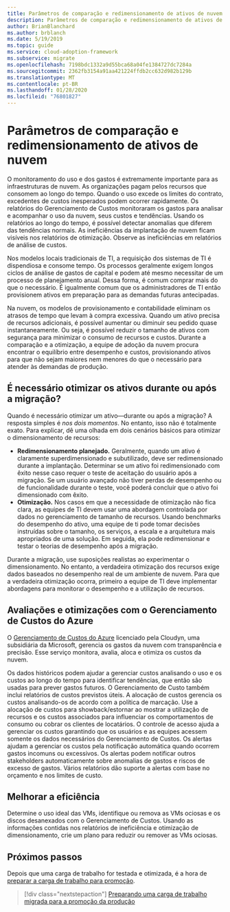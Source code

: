 ```yaml
---
title: Parâmetros de comparação e redimensionamento de ativos de nuvem
description: Parâmetros de comparação e redimensionamento de ativos de nuvem
author: BrianBlanchard
ms.author: brblanch
ms.date: 5/19/2019
ms.topic: guide
ms.service: cloud-adoption-framework
ms.subservice: migrate
ms.openlocfilehash: 7198bdc1332a9d55bca68a04fe1384727dc7284a
ms.sourcegitcommit: 2362fb3154a91aa421224ffdb2cc632d982b129b
ms.translationtype: MT
ms.contentlocale: pt-BR
ms.lasthandoff: 01/28/2020
ms.locfileid: "76801827"
---
```

# <a name="benchmark-and-resize-cloud-assets"></a>Parâmetros de comparação e redimensionamento de ativos de nuvem

O monitoramento do uso e dos gastos é extremamente importante para as infraestruturas de nuvem. As organizações pagam pelos recursos que consomem ao longo do tempo. Quando o uso excede os limites do contrato, excedentes de custos inesperados podem ocorrer rapidamente. Os relatórios do Gerenciamento de Custos monitoraram os gastos para analisar e acompanhar o uso da nuvem, seus custos e tendências. Usando os relatórios ao longo do tempo, é possível detectar anomalias que diferem das tendências normais. As ineficiências da implantação de nuvem ficam visíveis nos relatórios de otimização. Observe as ineficiências em relatórios de análise de custos.

Nos modelos locais tradicionais de TI, a requisição dos sistemas de TI é dispendiosa e consome tempo. Os processos geralmente exigem longos ciclos de análise de gastos de capital e podem até mesmo necessitar de um processo de planejamento anual. Dessa forma, é comum comprar mais do que o necessário. É igualmente comum que os administradores de TI então provisionem ativos em preparação para as demandas futuras antecipadas.

Na nuvem, os modelos de provisionamento e contabilidade eliminam os atrasos de tempo que levam à compra excessiva. Quando um ativo precisa de recursos adicionais, é possível aumentar ou diminuir seu pedido quase instantaneamente. Ou seja, é possível reduzir o tamanho de ativos com segurança para minimizar o consumo de recursos e custos. Durante a comparação e a otimização, a equipe de adoção da nuvem procura encontrar o equilíbrio entre desempenho e custos, provisionando ativos para que não sejam maiores nem menores do que o necessário para atender às demandas de produção.

<!-- markdownlint-disable MD026 -->

## <a name="should-assets-be-optimized-during-or-after-the-migration"></a>É necessário otimizar os ativos durante ou após a migração?

Quando é necessário otimizar um ativo&mdash;durante ou após a migração? A resposta simples é *nos dois momentos*. No entanto, isso não é totalmente exato. Para explicar, dê uma olhada em dois cenários básicos para otimizar o dimensionamento de recursos:

- **Redimensionamento planejado.** Geralmente, quando um ativo é claramente superdimensionado e subutilizado, deve ser redimensionado durante a implantação. Determinar se um ativo foi redimensionado com êxito nesse caso requer o teste de aceitação do usuário após a migração. Se um usuário avançado não tiver perdas de desempenho ou de funcionalidade durante o teste, você poderá concluir que o ativo foi dimensionado com êxito.
- **Otimização.** Nos casos em que a necessidade de otimização não fica clara, as equipes de TI devem usar uma abordagem controlada por dados no gerenciamento de tamanho de recursos. Usando benchmarks do desempenho do ativo, uma equipe de ti pode tomar decisões instruídas sobre o tamanho, os serviços, a escala e a arquitetura mais apropriados de uma solução. Em seguida, ela pode redimensionar e testar o teorias de desempenho após a migração.

Durante a migração, use suposições realistas ao experimentar o dimensionamento. No entanto, a verdadeira otimização dos recursos exige dados baseados no desempenho real de um ambiente de nuvem. Para que a verdadeira otimização ocorra, primeiro a equipe de TI deve implementar abordagens para monitorar o desempenho e a utilização de recursos.

## <a name="benchmark-and-optimize-with-azure-cost-management"></a>Avaliações e otimizações com o Gerenciamento de Custos do Azure

O [Gerenciamento de Custos do Azure](https://docs.microsoft.com/azure/cost-management/overview) licenciado pela Cloudyn, uma subsidiária da Microsoft, gerencia os gastos da nuvem com transparência e precisão. Esse serviço monitora, avalia, aloca e otimiza os custos da nuvem.

Os dados históricos podem ajudar a gerenciar custos analisando o uso e os custos ao longo do tempo para identificar tendências, que então são usadas para prever gastos futuros. O Gerenciamento de Custo também inclui relatórios de custos previstos úteis. A alocação de custos gerencia os custos analisando-os de acordo com a política de marcação. Use a alocação de custos para showback/estornar ao mostrar a utilização de recursos e os custos associados para influenciar os comportamentos de consumo ou cobrar os clientes de locatários. O controle de acesso ajuda a gerenciar os custos garantindo que os usuários e as equipes acessem somente os dados necessários do Gerenciamento de Custos. Os alertas ajudam a gerenciar os custos pela notificação automática quando ocorrem gastos incomuns ou excessivos. Os alertas podem notificar outros stakeholders automaticamente sobre anomalias de gastos e riscos de excesso de gastos. Vários relatórios dão suporte a alertas com base no orçamento e nos limites de custo.

## <a name="improve-efficiency"></a>Melhorar a eficiência

Determine o uso ideal das VMs, identifique ou remova as VMs ociosas e os discos desanexados com o Gerenciamento de Custos. Usando as informações contidas nos relatórios de ineficiência e otimização de dimensionamento, crie um plano para reduzir ou remover as VMs ociosas.

## <a name="next-steps"></a>Próximos passos

Depois que uma carga de trabalho for testada e otimizada, é a hora de [preparar a carga de trabalho para promoção](./ready.md).

> [!div class="nextstepaction"]
> [Preparando uma carga de trabalho migrada para a promoção da produção](./ready.md)
